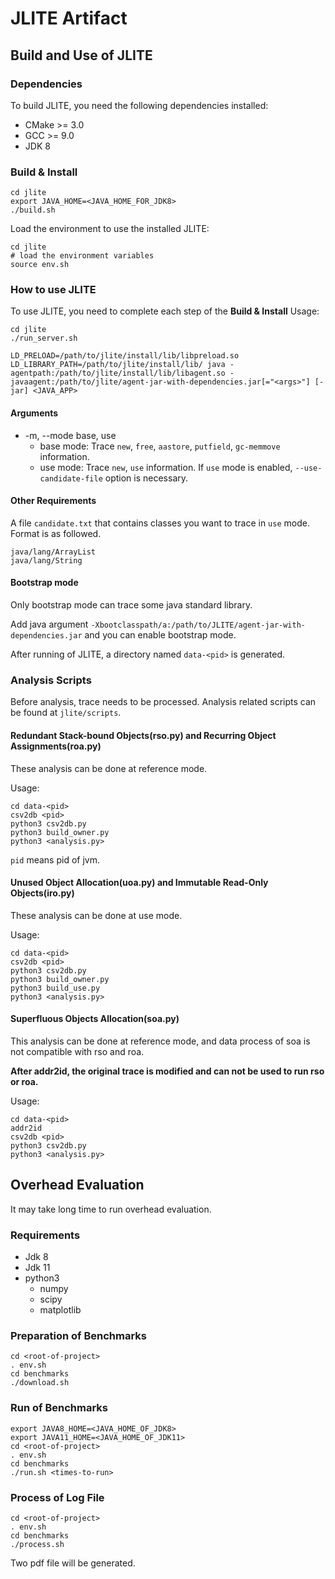 # JLITE Artifact

## Build and Use of JLITE

### Dependencies

To build JLITE, you need the following dependencies installed:

- CMake >= 3.0
- GCC >= 9.0
- JDK 8

### Build & Install

```
cd jlite
export JAVA_HOME=<JAVA_HOME_FOR_JDK8>
./build.sh
```

Load the environment to use the installed JLITE:

```
cd jlite
# load the environment variables
source env.sh
```

### How to use JLITE

To use JLITE, you need to complete each step of the **Build & Install**
Usage:

```
cd jlite
./run_server.sh

LD_PRELOAD=/path/to/jlite/install/lib/libpreload.so LD_LIBRARY_PATH=/path/to/jlite/install/lib/ java -agentpath:/path/to/jlite/install/lib/libagent.so -javaagent:/path/to/jlite/agent-jar-with-dependencies.jar[="<args>"] [-jar] <JAVA_APP>
```

#### Arguments

- -m, --mode                    base, use
  - base mode:  Trace `new`, `free`, `aastore`, `putfield`, `gc-memmove` information.
  - use mode:   Trace `new`, `use` information. If `use` mode is enabled, `--use-candidate-file` option is necessary.

#### Other Requirements

A file `candidate.txt` that contains classes you want to trace in `use` mode. Format is as followed.

```
java/lang/ArrayList
java/lang/String
```

#### Bootstrap mode

Only bootstrap mode can trace some java standard library. 

Add java argument `-Xbootclasspath/a:/path/to/JLITE/agent-jar-with-dependencies.jar` and you can enable bootstrap mode.

After running of JLITE, a directory named `data-<pid>` is generated.

### Analysis Scripts

Before analysis, trace needs to be processed. Analysis related scripts can be found at `jlite/scripts`.

#### Redundant Stack-bound Objects(rso.py) and Recurring Object Assignments(roa.py)

These analysis can be done at reference mode.

Usage:

```
cd data-<pid>
csv2db <pid>
python3 csv2db.py
python3 build_owner.py
python3 <analysis.py>
```

`pid` means pid of jvm. 

#### Unused Object Allocation(uoa.py) and Immutable Read-Only Objects(iro.py)

These analysis can be done at use mode.

Usage:

```
cd data-<pid>
csv2db <pid>
python3 csv2db.py
python3 build_owner.py
python3 build_use.py
python3 <analysis.py>
```

#### Superfluous Objects Allocation(soa.py)

This analysis can be done at reference mode, and data process of soa is not compatible with rso and roa.

**After addr2id, the original trace is modified and can not be used to run rso or roa.**

Usage:

```
cd data-<pid>
addr2id
csv2db <pid>
python3 csv2db.py
python3 <analysis.py>
```

## Overhead Evaluation

It may take long time to run overhead evaluation.

### Requirements

- Jdk 8
- Jdk 11
- python3 
  - numpy
  - scipy
  - matplotlib



### Preparation of Benchmarks

```
cd <root-of-project>
. env.sh
cd benchmarks
./download.sh
```

### Run of Benchmarks

```
export JAVA8_HOME=<JAVA_HOME_OF_JDK8>
export JAVA11_HOME=<JAVA_HOME_OF_JDK11>
cd <root-of-project>
. env.sh
cd benchmarks
./run.sh <times-to-run>
```

### Process of Log File

```
cd <root-of-project>
. env.sh
cd benchmarks
./process.sh
```

Two pdf file will be generated.